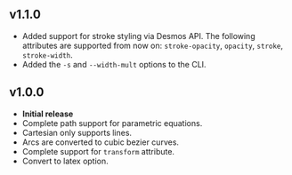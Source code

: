 ## v1.1.0
- Added support for stroke styling via Desmos API. The following attributes are supported from now on:
`stroke-opacity`, `opacity`, `stroke`, `stroke-width`.
- Added the `-s` and `--width-mult` options to the CLI.

## v1.0.0
- **Initial release**
- Complete path support for parametric equations.
- Cartesian only supports lines.
- Arcs are converted to cubic bezier curves.
- Complete support for `transform` attribute.
- Convert to latex option.
